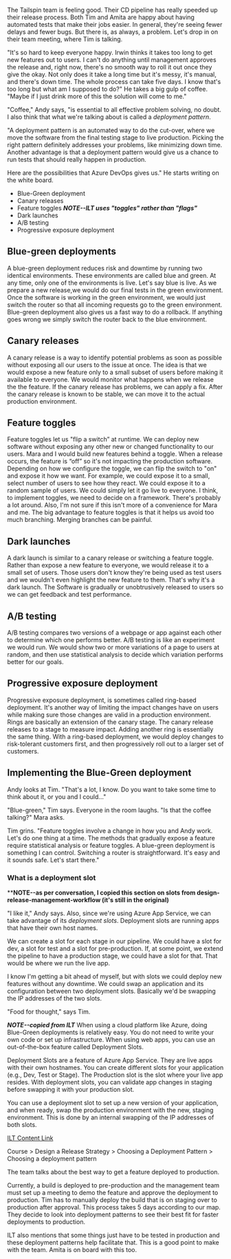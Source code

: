 The Tailspin team is feeling good. Their CD pipeline has really speeded up their release process. Both Tim and Amita are happy about having automated tests that make their jobs easier. In general, they're seeing fewer delays and fewer bugs. But there is, as always, a problem. Let's drop in on their team meeting, where Tim is talking.

"It's so hard to keep everyone happy. Irwin thinks it takes too long to get new features out to users. I can't do anything until management approves the release and, right now, there's no smooth way to roll it out once they give the okay. Not only does it take a long time but it's messy, it's manual, and there's down time. The whole process can take five days. I know that's too long but what am I supposed to do?" He takes a big gulp of coffee. "Maybe if I just drink more of this the solution will come to me."

"Coffee," Andy says, "is essential to all effective problem solving, no doubt. I also think that what we're talking about is called a <i>deployment pattern</i>.

"A deployment pattern is an automated way to do the cut-over, where we move the software from the final testing stage to live production. Picking the right pattern definitely addresses your problems, like minimizing down time. Another advantage is that a deployment pattern would give us a chance to run tests that should really happen in production. 

Here are the possibilities that Azure DevOps gives us." He starts writing on the white board.

* Blue-Green deployment
* Canary releases
* Feature toggles ***NOTE--ILT uses "toggles" rather than "flags"***
* Dark launches
* A/B testing
* Progressive exposure deployment

## Blue-green deployments

A blue-green deployment reduces risk and downtime by running two identical environments. These environments are called blue and green. At any time, only one of the environments is live. Let's say blue is live. As we prepare a new release,we would do our final tests in the green environment. Once the software is working in the green environment, we would just switch the router so that all incoming requests go to the green environment. Blue-green deployment also gives us a fast way to do a rollback. If anything goes wrong we simply switch the router back to the blue environment. 

<ARTWORK>

## Canary releases
A canary release is a way to identify potential problems as soon as possible without exposing all our users to the issue at once. The idea is that we would expose a new feature only to a small subset of users before making it available to everyone. We would monitor what happens when we release the the feature. If the canary release has problems, we can apply a fix. After the canary release is known to be stable, we can move it to the actual production environment.

<ARTWORK>

## Feature toggles
Feature toggles let us "flip a switch” at runtime. We can deploy new software without exposing any other new or changed functionality to our users. Mara and I  would build new features behind a toggle. When a release occurs, the feature is “off” so it's not impacting the production software. Depending on how we configure the toggle, we can flip the switch to "on" and expose it how we want. For example, we could expose it to a small, select number of users to see how they react. We could expose it to a random sample of users. We could simply let it go live to everyone. I think, to implement toggles, we need to decide on a framework. There's probably a lot around. Also, I'm not sure if this isn't more of a convenience for Mara and me. The big advantage to feature toggles is that it helps us avoid too much branching. Merging branches can be painful.

<ARTWORK>

## Dark launches

A dark launch is similar to a canary release or switching a feature toggle. Rather than expose a new feature to everyone, we would release it to a small set of users. Those users don't know they're being used as test users and we wouldn't even highlight the new feature to them. That's why it's a dark launch. The Software is gradually or unobtrusively released to users so we can get feedback and test performance.

<ARTWORK>

## A/B testing
A/B testing compares two versions of a webpage or app against each other to determine which one performs better. A/B testing is like an experiment we would run. We would show two or more variations of a page to users at random, and then use statistical analysis to decide which variation performs better for our goals.

<ARTWORK>

## Progressive exposure deployment
Progressive exposure deployment, is sometimes called ring-based deployment. It's another way of limiting the impact changes have on users while making sure those changes are valid in a production environment. Rings are basically an extension of the canary stage. The canary release releases to a stage to measure impact. Adding another ring is essentially the same thing. With a ring-based deployment, we would deploy changes to risk-tolerant customers first, and then progressively roll out to a larger set of customers.

<ARTWORK>

## Implementing the Blue-Green deployment
Andy looks at Tim. "That's a lot, I know. Do you want to take some time to think about it, or you and I could..."

"Blue-green," Tim says. Everyone in the room laughs. "Is that the coffee talking?" Mara asks.

Tim grins. "Feature toggles involve a change in how you and Andy work. Let's do one thing at a time. The methods that gradually expose a feature require statistical analysis or feature toggles. A blue-green deployment is something I can control. Switching a router is straightforward. It's easy and it sounds safe. Let's start there."


### What is a deployment slot

****NOTE--as per conversation, I copied this section on slots from design-release-management-workflow (it's still in the original)**

"I like it," Andy says. Also, since we're using Azure App Service, we can take advantage of its <i>deployment slots</i>. Deployment slots are running apps that have their own host names. 

We can create a slot for each stage in our pipeline. We could have a slot for dev, a slot for test and a slot for pre-production. If, at some point, we extend the pipeline to have a production stage, we could have a slot for that. That would be where we run the live app. 

I know I'm getting a bit ahead of myself, but with slots we could deploy new features without any downtime. We could swap an application and its configuration between two deployment slots. Basically we'd be swapping the IP addresses of the two slots.

"Food for thought," says Tim.

***NOTE--copied from ILT***
When using a cloud platform like Azure, doing Blue-Green deployments is relatively easy. You do not need to write your own code or set up infrastructure. When using web apps, you can use an out-of-the-box feature called Deployment Slots.

Deployment Slots are a feature of Azure App Service. They are live apps with their own hostnames. You can create different slots for your application (e.g., Dev, Test or Stage). The Production slot is the slot where your live app resides. With deployment slots, you can validate app changes in staging before swapping it with your production slot.

You can use a deployment slot to set up a new version of your application, and when ready, swap the production environment with the new, staging environment. This is done by an internal swapping of the IP addresses of both slots.













[ILT Content Link](https://courses.microsoft.com/courses/course-v1:ELMS+AZ-400.3+2019_T1/course/?azure-portal=true)

Course > Design a Release Strategy > Choosing a Deployment Pattern > Choosing a deployment pattern

The team talks about the best way to get a feature deployed to production. 

Currently, a build is deployed to pre-production and the management team must set up a meeting to demo the feature and approve the deployment to production.
Tim has to manually deploy the build that is on staging over to production after approval. 
This process takes 5 days according to our map.
They decide to look into deployment patterns to see their best fit for faster deployments to production.

ILT also mentions that some things just have to be tested in production and these deployment patterns help facilitate that. This is a good point to make with the team.
Amita is on board with this too. 

